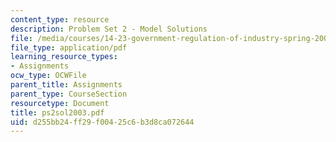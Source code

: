 ```yaml
---
content_type: resource
description: Problem Set 2 - Model Solutions
file: /media/courses/14-23-government-regulation-of-industry-spring-2003/d255bb24ff29f00425c6b3d8ca072644_ps2sol2003.pdf
file_type: application/pdf
learning_resource_types:
- Assignments
ocw_type: OCWFile
parent_title: Assignments
parent_type: CourseSection
resourcetype: Document
title: ps2sol2003.pdf
uid: d255bb24-ff29-f004-25c6-b3d8ca072644
---
```


